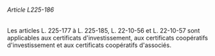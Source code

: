 ###### Article L225-186

Les articles L. 225-177 à L. 225-185, L. 22-10-56 et L. 22-10-57 sont applicables aux certificats d'investissement, aux certificats coopératifs d'investissement et aux certificats coopératifs d'associés.

